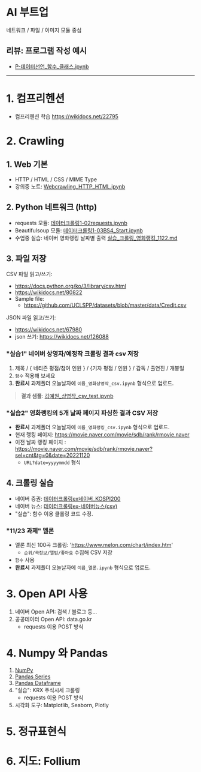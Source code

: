 # AI 부트업

네트워크 / 파일 / 이미지 모듈 중심

## 리뷰: 프로그램 작성 예시
 - [P-데이터선언_함수_클래스.ipynb](notebooks/P-데이터선언_함수_클래스.ipynb)

---

# 1. 컴프리헨션

  - 컴프리헨션 학습 https://wikidocs.net/22795

# 2. Crawling

## 1. Web 기본
   - HTTP / HTML / CSS / MIME Type
   - 강의중 노트: [Webcrawling_HTTP_HTML.ipynb](notebooks/Webcrawling_HTTP_HTML.ipynb)
## 2. Python 네트워크 (http)
   - requests 모듈: [데이터크롤링1-02requests.ipynb](notebooks/데이터크롤링1-02requests.ipynb)
   - Beautifulsoup 모듈: [데이터크롤링1-03BS4_Start.ipynb](notebooks/데이터크롤링1-03BS4_Start.ipynb)
   - 수업중 실습: 네이버 영화랭킹 날짜별 출력 [실습_크롤링_영화랭킹_1122.md](notebooks/실습_크롤링_영화랭킹_1122.md)

## 3. 파일 저장

CSV 파일 읽고/쓰기:
   - https://docs.python.org/ko/3/library/csv.html
   - https://wikidocs.net/80822
   - Sample file:
       - https://github.com/UCLSPP/datasets/blob/master/data/Credit.csv

JSON 파일 읽고/쓰기:
   - https://wikidocs.net/67980 
   - json 쓰기: https://wikidocs.net/126088

### "실습1" 네이버 상영자/예정작 크롤링 결과 csv 저장

1. 제목 / { 네티즌 평점/참여 인원 } / {기자 평점 / 인원 } / 감독 / 출연진 / 개봉일
1. `함수` 적용해 보세요
1. **완료시** 과제폴더 오늘날자에 `이름_영화상영작_csv.ipynb` 형식으로 업로드.
> **결과 샘플**: [김예원_상영작_csv_test.ipynb](notebooks/김예원_상영작_csv_test.ipynb)


### "실습2" 영화랭킹의 5개 날짜 페이지 파싱한 결과 CSV 저장
 - **완료시** 과제폴더 오늘날자에 `이름_영화랭킹_csv.ipynb` 형식으로 업로드.
 - 현재 랭킹 페이지: https://movie.naver.com/movie/sdb/rank/rmovie.naver
 - 이전 날짜 랭킹 페이지 : https://movie.naver.com/movie/sdb/rank/rmovie.naver?sel=cnt&tg=0&date=20221120
     - `URL?date=yyyymmdd` 형식


## 4. 크롤링 실습
   - 네이버 증권: [데이터크롤링ex네이버_KOSPI200](notebooks/데이터크롤링ex네이버_KOSPI200_0.ipynb)
   - 네이버 뉴스: [데이터크롤링ex-네이버뉴스(csv)](notebooks/데이터크롤링ex-네이버뉴스(csv).ipynb)
   - "실습": 함수 이용 클롤링 코드 수정.


### "11/23 과제" 멜론
   - 멜론 최신 100곡 크롤링: 'https://www.melon.com/chart/index.htm'
       - `순위/곡정보/앨범/좋아요` 수집해 CSV 저장
   - `함수` 사용
   - **완료시** 과제폴더 오늘날자에 `이름_멜론.ipynb` 형식으로 업로드.



# 3. Open API 사용
   1. 네이버 Open API: 검색 / 블로그 등...
   2. 공공데이터 Open API: data.go.kr
        - requests 이용 POST 방식


# 4. Numpy 와 Pandas
   1. [NumPy](notebooks/2-01NumPy1-Tutorial_0.ipynb)
   2. [Pandas Series](notebooks/2-04Pandas_Series-0.ipynb)
   3. [Pandas Dataframe](notebooks/2-05Pandas_DataFrame-0.ipynb)
   4. "실습": KRX 주식시세 크롤링
        - requests 이용 POST 방식
   5. 시각화 도구: Matplotlib, Seaborn, Plotly


# 5. 정규표현식


# 6. 지도: Follium

<!--
- Image module: Pillow
- NumPy, Pandas, Matplotlib, Seaborn
-->
